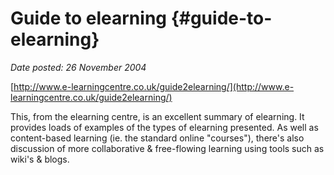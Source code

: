# Guide to elearning {#guide-to-elearning}

_Date posted: 26 November 2004_

[http://www.e-learningcentre.co.uk/guide2elearning/](http://www.e-learningcentre.co.uk/guide2elearning/)

This, from the elearning centre, is an excellent summary of elearning. It provides loads of examples of the types of elearning presented. As well as content-based learning (ie. the standard online "courses"), there's also discussion of more collaborative & free-flowing learning using tools such as wiki's & blogs.
